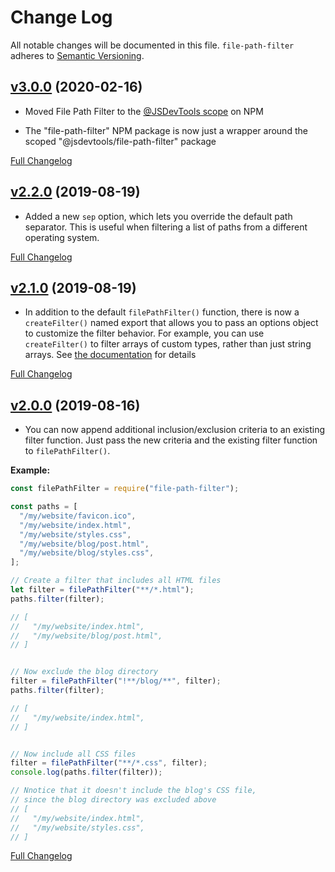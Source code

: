 Change Log
=======================================
All notable changes will be documented in this file. `file-path-filter` adheres to [Semantic Versioning](http://semver.org/).


[v3.0.0](https://github.com/JS-DevTools/file-path-filter/tree/v3.0.0) (2020-02-16)
----------------------------------------------------------------------------------------------

- Moved File Path Filter to the [@JSDevTools scope](https://www.npmjs.com/org/jsdevtools) on NPM

- The "file-path-filter" NPM package is now just a wrapper around the scoped "@jsdevtools/file-path-filter" package

[Full Changelog](https://github.com/JS-DevTools/file-path-filter/compare/v2.2.2...v3.0.0)


[v2.2.0](https://github.com/JS-DevTools/file-path-filter/tree/v2.2.0) (2019-08-19)
----------------------------------------------------------------------------------------------

- Added a new `sep` option, which lets you override the default path separator. This is useful when filtering a list of paths from a different operating system.

[Full Changelog](https://github.com/JS-DevTools/file-path-filter/compare/v2.1.0...v2.2.0)



[v2.1.0](https://github.com/JS-DevTools/file-path-filter/tree/v2.1.0) (2019-08-19)
----------------------------------------------------------------------------------------------

- In addition to the default `filePathFilter()` function, there is now a `createFilter()` named export that allows you to pass an options object to customize the filter behavior. For example, you can use `createFilter()` to filter arrays of custom types, rather than just string arrays. See [the documentation](README.md#createfilteroptions-criteria) for details

[Full Changelog](https://github.com/JS-DevTools/file-path-filter/compare/v2.0.1...v2.1.0)



[v2.0.0](https://github.com/JS-DevTools/file-path-filter/tree/v2.0.0) (2019-08-16)
----------------------------------------------------------------------------------------------

- You can now append additional inclusion/exclusion criteria to an existing filter function. Just pass the new criteria and the existing filter function to `filePathFilter()`.

**Example:**

```javascript
const filePathFilter = require("file-path-filter");

const paths = [
  "/my/website/favicon.ico",
  "/my/website/index.html",
  "/my/website/styles.css",
  "/my/website/blog/post.html",
  "/my/website/blog/styles.css",
];

// Create a filter that includes all HTML files
let filter = filePathFilter("**/*.html");
paths.filter(filter);

// [
//   "/my/website/index.html",
//   "/my/website/blog/post.html",
// ]


// Now exclude the blog directory
filter = filePathFilter("!**/blog/**", filter);
paths.filter(filter);

// [
//   "/my/website/index.html",
// ]


// Now include all CSS files
filter = filePathFilter("**/*.css", filter);
console.log(paths.filter(filter));

// Nnotice that it doesn't include the blog's CSS file,
// since the blog directory was excluded above
// [
//   "/my/website/index.html",
//   "/my/website/styles.css",
// ]
```

[Full Changelog](https://github.com/JS-DevTools/file-path-filter/compare/v1.0.3...v2.0.0)
